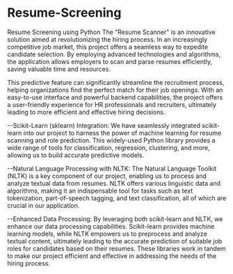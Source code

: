 # Resume-Screening
Resume Screening using Python
The "Resume Scanner" is an innovative solution aimed at revolutionizing the hiring process. 
In an increasingly competitive job market, this project offers a seamless way to expedite candidate selection.
By employing advanced technologies and algorithms, the application allows employers to scan and parse resumes efficiently, saving valuable time and resources. 

This predictive feature can significantly streamline the recruitment process, helping organizations find the perfect match for their job openings. With an easy-to-use interface and powerful backend capabilities, 
the project offers a user-friendly experience for HR professionals and recruiters, ultimately leading to more efficient and effective hiring decisions. 

--Scikit-Learn (sklearn) Integration: We have seamlessly integrated scikit-learn into our project to harness the power of machine learning for resume scanning and role prediction. This widely-used Python library provides a wide range of tools for classification, regression, clustering, and more, allowing us to build accurate predictive models.

--Natural Language Processing with NLTK: The Natural Language Toolkit (NLTK) is a key component of our project, enabling us to process and analyze textual data from resumes. NLTK offers various linguistic data and algorithms, making it an indispensable tool for tasks such as text tokenization, part-of-speech tagging, and text classification, all of which are crucial in our application.

--Enhanced Data Processing: By leveraging both scikit-learn and NLTK, we enhance our data processing capabilities. Scikit-learn provides machine learning models, while NLTK empowers us to preprocess and analyze textual content, ultimately leading to the accurate prediction of suitable job roles for candidates based on their resumes. These libraries work in tandem to make our project efficient and effective in addressing the needs of the hiring process.
